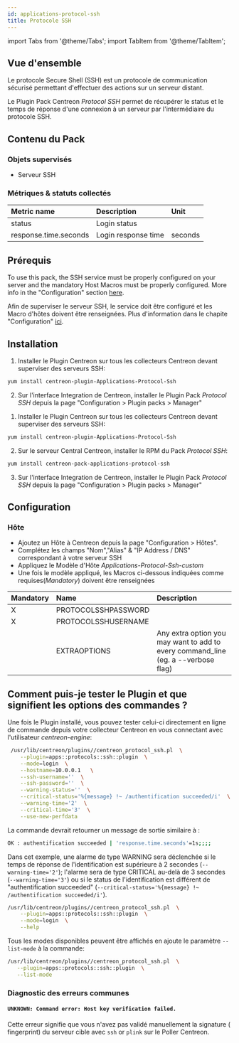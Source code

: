```yaml
---
id: applications-protocol-ssh
title: Protocole SSH
---
```

import Tabs from '@theme/Tabs';
import TabItem from '@theme/TabItem';


## Vue d'ensemble

Le protocole Secure Shell (SSH) est un protocole de communication sécurisé
permettant d'effectuer des actions sur un serveur distant.

Le Plugin Pack Centreon *Protocol SSH* permet de récupérer le status et le
temps de réponse d'une connexion à un serveur par l'intermédiaire du protocole
SSH.

## Contenu du Pack

### Objets supervisés

* Serveur SSH

### Métriques & statuts collectés

<Tabs groupId="sync">
<TabItem value="Ssh-Login" label="Ssh-Login">

| Metric name           | Description         | Unit       |
|:----------------------|:--------------------|:-----------|
| status                | Login status        |            |
| response.time.seconds | Login response time | seconds    |

</TabItem>
</Tabs>

## Prérequis

To use this pack, the SSH service must be properly configured on your server and
the mandatory Host Macros must be properly configured. More info in the 
"Configuration" section [here](###Host).

Afin de superviser le serveur SSH, le service doit être configuré et les Macro
d'hôtes doivent être renseignées. Plus d'information dans le chapite 
"Configuration" [ici](###Hôte).
## Installation

<Tabs groupId="sync">
<TabItem value="Online License" label="Online License">

1. Installer le Plugin Centreon sur tous les collecteurs Centreon devant superviser des serveurs SSH:

```bash
yum install centreon-plugin-Applications-Protocol-Ssh
```

2. Sur l'interface Integration de Centreon, installer le Plugin Pack *Protocol SSH* depuis la page "Configuration > Plugin packs > Manager"

</TabItem>
<TabItem value="Offline License" label="Offline License">

1. Installer le Plugin Centreon sur tous les collecteurs Centreon devant superviser des serveurs SSH:

```bash
yum install centreon-plugin-Applications-Protocol-Ssh
```

2. Sur le serveur Central Centreon, installer le RPM du Pack *Protocol SSH*:

```bash
yum install centreon-pack-applications-protocol-ssh
```

3. Sur l'interface Integration de Centreon, installer le Plugin Pack *Protocol SSH* depuis la page "Configuration > Plugin packs > Manager"

</TabItem>
</Tabs>

## Configuration

### Hôte

* Ajoutez un Hôte à Centreon depuis la page "Configuration > Hôtes".
* Complétez les champs "Nom","Alias" & "IP Address / DNS" correspondant à votre serveur SSH
* Appliquez le Modèle d'Hôte *Applications-Protocol-Ssh-custom* 
* Une fois le modèle appliqué, les Macros ci-dessous indiquées comme requises(*Mandatory*) doivent être renseignées 

| Mandatory | Name                | Description                                                                        |
|:----------|:--------------------|:-----------------------------------------------------------------------------------|
| X         | PROTOCOLSSHPASSWORD |                                                                                    |
| X         | PROTOCOLSSHUSERNAME |                                                                                    |
|           | EXTRAOPTIONS        | Any extra option you may want to add to every command\_line (eg. a --verbose flag) |

## Comment puis-je tester le Plugin et que signifient les options des commandes ? 

Une fois le Plugin installé, vous pouvez tester celui-ci directement en ligne 
de commande depuis votre collecteur Centreon en vous connectant avec 
 l'utilisateur *centreon-engine*:

```bash
 /usr/lib/centreon/plugins//centreon_protocol_ssh.pl  \
    --plugin=apps::protocols::ssh::plugin  \
    --mode=login  \
    --hostname=10.0.0.1   \
    --ssh-username=''  \
    --ssh-password=''  \
    --warning-status=''  \
    --critical-status='%{message} !~ /authentification succeeded/i'  \
    --warning-time='2'  \
    --critical-time='3'  \
    --use-new-perfdata 
 ```

La commande devrait retourner un message de sortie similaire à :

 ```bash
OK : authentification succeeded | 'response.time.seconds'=1s;;;; 
 ```

Dans cet exemple, une alarme de type WARNING sera déclenchée si le temps de
réponse de l'identification est supérieure à 2 secondes 
(```--warning-time='2'```); l'alarme sera de type CRITICAL au-delà de 3 secondes
(```--warning-time='3'```) ou si le status de l'identification est différent 
de "authentification succeeded" 
(```--critical-status='%{message} !~ /authentification succeeded/i'```).

```bash
/usr/lib/centreon/plugins//centreon_protocol_ssh.pl  \
    --plugin=apps::protocols::ssh::plugin  \
    --mode=login  \
    --help
 ```

Tous les modes disponibles peuvent être affichés en ajoute le paramètre 
```--list-mode``` à la commande:

 ```bash
 /usr/lib/centreon/plugins//centreon_protocol_ssh.pl  \
    --plugin=apps::protocols::ssh::plugin  \
    --list-mode
 ```

### Diagnostic des erreurs communes

#### ```UNKNOWN: Command error: Host key verification failed.```

Cette erreur signifie que vous n'avez pas validé manuellement la signature (
fingerprint) du serveur cible avec ```ssh``` or ```plink``` sur le Poller 
Centreon.